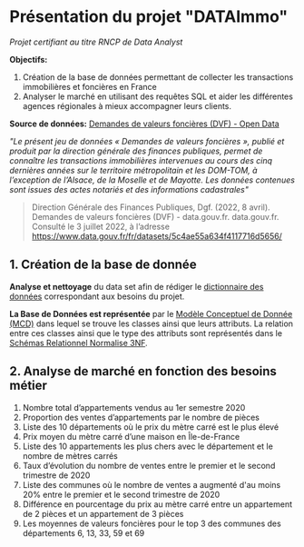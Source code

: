 # Présentation du projet "DATAImmo"

*Projet certifiant au titre RNCP de Data Analyst*

**Objectifs:** 
1. Création de la base de données permettant de collecter les transactions immobilières et foncières en France
2. Analyser le marché en utilisant des requêtes SQL et aider les différentes agences régionales à mieux accompagner leurs clients.

**Source de données:** [Demandes de valeurs foncières (DVF) - Open Data](https://www.data.gouv.fr/fr/datasets/5c4ae55a634f4117716d5656/)

*"Le présent jeu de données « Demandes de valeurs foncières », publié et produit par la direction générale des finances publiques, permet de connaître les transactions immobilières intervenues au cours des cinq dernières années sur le territoire métropolitain et les DOM-TOM, à l’exception de l’Alsace, de la Moselle et de Mayotte. Les données contenues sont issues des actes notariés et des informations cadastrales"*
>Direction Générale des Finances Publiques, Dgf. (2022, 8 avril). Demandes de valeurs foncières (DVF) - data.gouv.fr. data.gouv.fr. Consulté le 3 juillet 2022, à l’adresse https://www.data.gouv.fr/fr/datasets/5c4ae55a634f4117716d5656/

## 1. Création de la base de donnée

**Analyse et nettoyage** du data set afin de rédiger le [dictionnaire des données](1_DATAImmo_DictionnaireDonnees.pdf) correspondant aux besoins du projet.

**La Base de Données est représentée** par le [Modèle Conceptuel de Donnée (MCD)](2_DATAImmo_ModeleConceptuelDonnees.pdf) dans lequel se trouve les classes ainsi que leurs attributs. La relation entre ces classes ainsi que le type des attributs sont représentés dans le [Schémas Relationnel Normalise 3NF](3_DATAImmo_SchemasRelationnelNormalise3NF.pdf).



## 2. Analyse de marché en fonction des besoins métier

1. Nombre total d’appartements vendus au 1er semestre 2020
2. Proportion des ventes d’appartements par le nombre de pièces
3. Liste des 10 départements où le prix du mètre carré est le plus élevé
4. Prix moyen du mètre carré d’une maison en Île-de-France
5. Liste des 10 appartements les plus chers avec le département et le nombre de mètres carrés
6. Taux d’évolution du nombre de ventes entre le premier et le second trimestre de 2020
7. Liste des communes où le nombre de ventes a augmenté d'au moins 20% entre le premier et le second trimestre de 2020
8. Différence en pourcentage du prix au mètre carré entre un appartement de 2 pièces et un appartement de 3 pièces
9. Les moyennes de valeurs foncières pour le top 3 des communes des départements 6, 13, 33, 59 et 69
